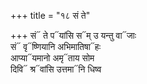 +++
title = "१८ सं ते"

+++
सं᳓ ते प᳓यांसि स᳓म् उ यन्तु वा᳓जाः  
सं᳓ वृ᳓ष्णियानि अभिमातिषा᳓हः  
आप्या᳓यमानो अमृ᳓ताय सोम  
दिवि᳓ श्र᳓वांसि उत्तमा᳓नि धिष्व